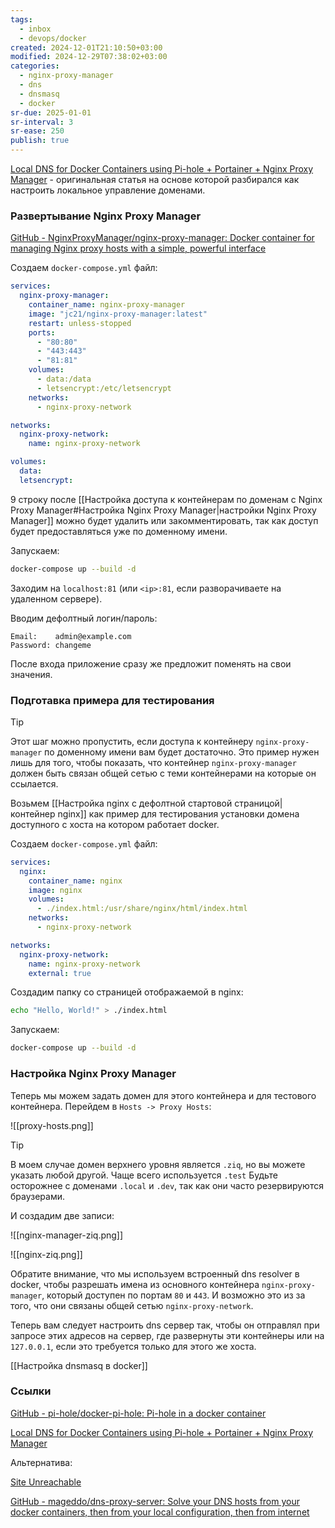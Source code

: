```yaml
---
tags:
  - inbox
  - devops/docker
created: 2024-12-01T21:10:50+03:00
modified: 2024-12-29T07:38:02+03:00
categories:
  - nginx-proxy-manager
  - dns
  - dnsmasq
  - docker
sr-due: 2025-01-01
sr-interval: 3
sr-ease: 250
publish: true
---
```

[Local DNS for Docker Containers using Pi-hole + Portainer + Nginx Proxy Manager](https://roadtohomelab.blog/local-dns-for-docker-containers-using-pi-hole-portainer-nginx-proxy-manager/) - оригинальная статья на основе которой разбирался как настроить локальное управление доменами.
### Развертывание Nginx Proxy Manager

[GitHub - NginxProxyManager/nginx-proxy-manager: Docker container for managing Nginx proxy hosts with a simple, powerful interface](https://github.com/NginxProxyManager/nginx-proxy-manager)

Создаем `docker-compose.yml` файл:

```yml title:docker-compose.yml ln:true hl:9
services:
  nginx-proxy-manager:
    container_name: nginx-proxy-manager
    image: "jc21/nginx-proxy-manager:latest"
    restart: unless-stopped
    ports:
      - "80:80"
      - "443:443"
      - "81:81"
    volumes:
      - data:/data
      - letsencrypt:/etc/letsencrypt
    networks:
      - nginx-proxy-network

networks:
  nginx-proxy-network:
    name: nginx-proxy-network

volumes:
  data:
  letsencrypt:

```

9 строку после [[Настройка доступа к контейнерам по доменам c Nginx Proxy Manager#Настройка Nginx Proxy Manager|настройки Nginx Proxy Manager]] можно будет удалить или закомментировать, так как доступ будет предоставляться уже по доменному имени.

Запускаем:

```sh
docker-compose up --build -d
```

Заходим на `localhost:81` (или `<ip>:81`, если разворачиваете на удаленном сервере).

Вводим дефолтный логин/пароль:

```
Email:    admin@example.com
Password: changeme
```

После входа приложение сразу же предложит поменять на свои значения.

### Подготавка примера для тестирования

> [!tip] 
> Этот шаг можно пропустить, если доступа к контейнеру `nginx-proxy-manager` по доменному имени вам будет достаточно. Это пример нужен лишь для того, чтобы показать, что контейнер `nginx-proxy-manager` должен быть связан общей сетью c теми контейнерами на которые он ссылается.

Возьмем [[Настройка nginx с дефолтной стартовой страницой|контейнер nginx]] как пример для тестирования установки домена доступного с хоста на котором работает docker.

Создаем `docker-compose.yml` файл:

```yml title:docker-compose.yml ln:true
services:
  nginx:
    container_name: nginx
    image: nginx
    volumes:  
      - ./index.html:/usr/share/nginx/html/index.html
	networks:
      - nginx-proxy-network

networks:
  nginx-proxy-network:
    name: nginx-proxy-network
    external: true
```

Создадим папку со страницей отображаемой в nginx:

```sh
echo "Hello, World!" > ./index.html
```

Запускаем:

```sh
docker-compose up --build -d
```
### Настройка Nginx Proxy Manager

Теперь мы можем задать домен для этого контейнера и для тестового контейнера. Перейдем в `Hosts -> Proxy Hosts`:

![[proxy-hosts.png]]

> [!tip] 
> В моем случае домен верхнего уровня является `.ziq`, но вы можете указать любой другой. Чаще всего используется `.test` Будьте осторожнее с доменами `.local` и `.dev`, так как они часто резервируются браузерами.

И создадим две записи:

![[nginx-manager-ziq.png]]

![[nginx-ziq.png]]

Обратите внимание, что мы используем встроенный dns resolver в docker, чтобы разрешать имена из основного контейнера `nginx-proxy-manager`, который доступен по портам `80` и `443`. И возможно это из за того, что они связаны общей сетью `nginx-proxy-network`.

Теперь вам следует настроить dns сервер так, чтобы он отправлял при запросе этих адресов на сервер, где развернуты эти контейнеры или на `127.0.0.1`, если это требуется только для этого же хоста.

[[Настройка dnsmasq в docker]]
### Ссылки

[GitHub - pi-hole/docker-pi-hole: Pi-hole in a docker container](https://github.com/pi-hole/docker-pi-hole)

[Local DNS for Docker Containers using Pi-hole + Portainer + Nginx Proxy Manager](https://roadtohomelab.blog/local-dns-for-docker-containers-using-pi-hole-portainer-nginx-proxy-manager/)

Альтернатива:

[Site Unreachable](https://www.oodlestechnologies.com/blogs/how-to-configure-dns-proxy-for-docker-containers/)

[GitHub - mageddo/dns-proxy-server: Solve your DNS hosts from your docker containers, then from your local configuration, then from internet](https://github.com/mageddo/dns-proxy-server?tab=readme-ov-file)

